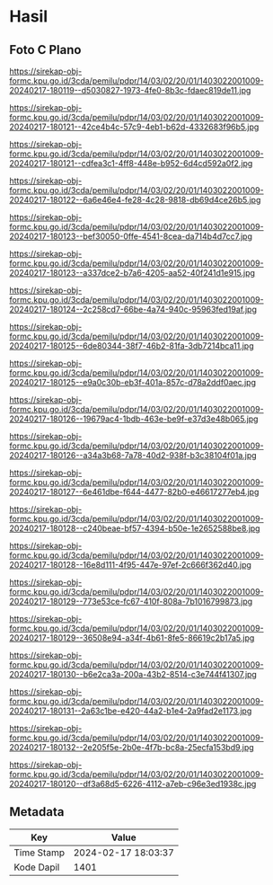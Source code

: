 # Hasil

## Foto C Plano

https://sirekap-obj-formc.kpu.go.id/3cda/pemilu/pdpr/14/03/02/20/01/1403022001009-20240217-180119--d5030827-1973-4fe0-8b3c-fdaec819de11.jpg

https://sirekap-obj-formc.kpu.go.id/3cda/pemilu/pdpr/14/03/02/20/01/1403022001009-20240217-180121--42ce4b4c-57c9-4eb1-b62d-4332683f96b5.jpg

https://sirekap-obj-formc.kpu.go.id/3cda/pemilu/pdpr/14/03/02/20/01/1403022001009-20240217-180121--cdfea3c1-4ff8-448e-b952-6d4cd592a0f2.jpg

https://sirekap-obj-formc.kpu.go.id/3cda/pemilu/pdpr/14/03/02/20/01/1403022001009-20240217-180122--6a6e46e4-fe28-4c28-9818-db69d4ce26b5.jpg

https://sirekap-obj-formc.kpu.go.id/3cda/pemilu/pdpr/14/03/02/20/01/1403022001009-20240217-180123--bef30050-0ffe-4541-8cea-da714b4d7cc7.jpg

https://sirekap-obj-formc.kpu.go.id/3cda/pemilu/pdpr/14/03/02/20/01/1403022001009-20240217-180123--a337dce2-b7a6-4205-aa52-40f241d1e915.jpg

https://sirekap-obj-formc.kpu.go.id/3cda/pemilu/pdpr/14/03/02/20/01/1403022001009-20240217-180124--2c258cd7-66be-4a74-940c-95963fed19af.jpg

https://sirekap-obj-formc.kpu.go.id/3cda/pemilu/pdpr/14/03/02/20/01/1403022001009-20240217-180125--6de80344-38f7-46b2-81fa-3db7214bca11.jpg

https://sirekap-obj-formc.kpu.go.id/3cda/pemilu/pdpr/14/03/02/20/01/1403022001009-20240217-180125--e9a0c30b-eb3f-401a-857c-d78a2ddf0aec.jpg

https://sirekap-obj-formc.kpu.go.id/3cda/pemilu/pdpr/14/03/02/20/01/1403022001009-20240217-180126--19679ac4-1bdb-463e-be9f-e37d3e48b065.jpg

https://sirekap-obj-formc.kpu.go.id/3cda/pemilu/pdpr/14/03/02/20/01/1403022001009-20240217-180126--a34a3b68-7a78-40d2-938f-b3c38104f01a.jpg

https://sirekap-obj-formc.kpu.go.id/3cda/pemilu/pdpr/14/03/02/20/01/1403022001009-20240217-180127--6e461dbe-f644-4477-82b0-e46617277eb4.jpg

https://sirekap-obj-formc.kpu.go.id/3cda/pemilu/pdpr/14/03/02/20/01/1403022001009-20240217-180128--c240beae-bf57-4394-b50e-1e2652588be8.jpg

https://sirekap-obj-formc.kpu.go.id/3cda/pemilu/pdpr/14/03/02/20/01/1403022001009-20240217-180128--16e8d111-4f95-447e-97ef-2c666f362d40.jpg

https://sirekap-obj-formc.kpu.go.id/3cda/pemilu/pdpr/14/03/02/20/01/1403022001009-20240217-180129--773e53ce-fc67-410f-808a-7b1016799873.jpg

https://sirekap-obj-formc.kpu.go.id/3cda/pemilu/pdpr/14/03/02/20/01/1403022001009-20240217-180129--36508e94-a34f-4b61-8fe5-86619c2b17a5.jpg

https://sirekap-obj-formc.kpu.go.id/3cda/pemilu/pdpr/14/03/02/20/01/1403022001009-20240217-180130--b6e2ca3a-200a-43b2-8514-c3e744f41307.jpg

https://sirekap-obj-formc.kpu.go.id/3cda/pemilu/pdpr/14/03/02/20/01/1403022001009-20240217-180131--2a63c1be-e420-44a2-b1e4-2a9fad2e1173.jpg

https://sirekap-obj-formc.kpu.go.id/3cda/pemilu/pdpr/14/03/02/20/01/1403022001009-20240217-180132--2e205f5e-2b0e-4f7b-bc8a-25ecfa153bd9.jpg

https://sirekap-obj-formc.kpu.go.id/3cda/pemilu/pdpr/14/03/02/20/01/1403022001009-20240217-180120--df3a68d5-6226-4112-a7eb-c96e3ed1938c.jpg


## Metadata

| Key        | Value               |
| ---------- | ------------------- |
| Time Stamp | 2024-02-17 18:03:37 |
| Kode Dapil | 1401                |



